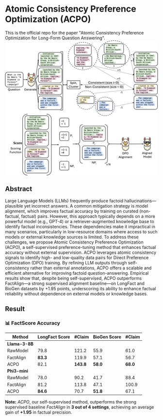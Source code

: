 # Atomic Consistency Preference Optimization (ACPO)
This is the official repo for the paper "Atomic Consistency Preference Optimization for Long-Form Question Answering".
![Alt text for the image](Images/Overview.png)
## Abstract
Large Language Models (LLMs) frequently produce factoid hallucinations—plausible yet incorrect answers.  A common mitigation strategy is model alignment, which improves factual accuracy by training on curated (non-factual, factual) pairs.  However, this approach typically depends on a more powerful model (e.g., GPT-4) or a retriever-augmented knowledge base to identify factual inconsistencies.  These dependencies make it impractical in many scenarios, particularly in low-resource domains where access to such models or external knowledge sources is limited.  To address these challenges, we propose Atomic Consistency Preference Optimization (ACPO), a self-supervised preference-tuning method that enhances factual accuracy without external supervision.  ACPO leverages atomic consistency signals to identify high- and low-quality data pairs for Direct Preference Optimization (DPO) training.  By refining LLM outputs through self-consistency rather than external annotations, ACPO offers a scalable and efficient alternative for improving factoid question-answering.  Empirical results show that, despite being self-supervised, ACPO outperforms FactAlign—a strong supervised alignment baseline—on LongFact and BioGen datasets by +1.95 points, underscoring its ability to enhance factual reliability without dependence on external models or knowledge bases.
## Result
### 📊 FactScore Accuracy

| **Method**       | **LongFact Score** | **#Claim** | **BioGen Score** | **#Claim** |
|------------------|--------------------|------------|------------------|------------|
| **Llama-3-8B**   |                    |            |                  |            |
| RawModel         | 79.8               | 121.2      | 55.9             | 61.0       |
| FactAlign        | **83.3**           | 119.9      | 57.1             | 56.7       |
| ACPO             | 82.1               | **143.8**  | **58.0**         | **68.0**   |
| **Phi3-mini**    |                    |            |                  |            |
| RawModel         | 78.0               | 90.2       | 41.7             | 88.4       |
| FactAlign        | 81.2               | 113.8      | 47.1             | 100.9      |
| ACPO             | **84.6**           | 70.7       | **51.8**         | 67.1       |
**Note:** *ACPO*, our self-supervised method, outperforms the strong supervised baseline *FactAlign* in **3 out of 4 settings**, achieving an average gain of **+1.95** in factual precision.
